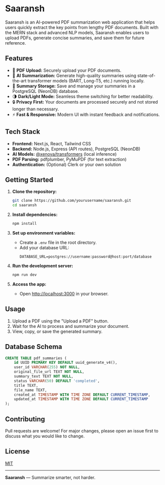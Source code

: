 # Saaransh

Saaransh is an AI-powered PDF summarization web application that helps users quickly extract the key points from lengthy PDF documents. Built with the MERN stack and advanced NLP models, Saaransh enables users to upload PDFs, generate concise summaries, and save them for future reference.

## Features

- 📄 **PDF Upload:** Securely upload your PDF documents.
- 🤖 **AI Summarization:** Generate high-quality summaries using state-of-the-art transformer models (BART, Long-T5, etc.) running locally.
- 📝 **Summary Storage:** Save and manage your summaries in a PostgreSQL (NeonDB) database.
- 🌗 **Dark/Light Mode:** Seamless theme switching for better readability.
- 🔒 **Privacy First:** Your documents are processed securely and not stored longer than necessary.
- ⚡ **Fast & Responsive:** Modern UI with instant feedback and notifications.

## Tech Stack

- **Frontend:** Next.js, React, Tailwind CSS
- **Backend:** Node.js, Express (API routes), PostgreSQL (NeonDB)
- **AI Models:** [@xenova/transformers](https://github.com/xenova/transformers.js) (local inference)
- **PDF Parsing:** pdfplumber, PyMuPDF (for text extraction)
- **Authentication:** (Optional) Clerk or your own solution

## Getting Started

1. **Clone the repository:**
   ```sh
   git clone https://github.com/yourusername/saaransh.git
   cd saaransh
   ```

2. **Install dependencies:**
   ```sh
   npm install
   ```

3. **Set up environment variables:**
   - Create a `.env` file in the root directory.
   - Add your database URL:
     ```
     DATABASE_URL=postgres://username:password@host:port/database
     ```

4. **Run the development server:**
   ```sh
   npm run dev
   ```

5. **Access the app:**
   - Open [http://localhost:3000](http://localhost:3000) in your browser.

## Usage

1. Upload a PDF using the "Upload a PDF" button.
2. Wait for the AI to process and summarize your document.
3. View, copy, or save the generated summary.

## Database Schema

```sql
CREATE TABLE pdf_summaries (
    id UUID PRIMARY KEY DEFAULT uuid_generate_v4(),
    user_id VARCHAR(255) NOT NULL,
    original_file_url TEXT NOT NULL,
    summary_text TEXT NOT NULL,
    status VARCHAR(50) DEFAULT 'completed',
    title TEXT,
    file_name TEXT,
    created_at TIMESTAMP WITH TIME ZONE DEFAULT CURRENT_TIMESTAMP,
    updated_at TIMESTAMP WITH TIME ZONE DEFAULT CURRENT_TIMESTAMP
);
```

## Contributing

Pull requests are welcome! For major changes, please open an issue first to discuss what you would like to change.

## License

[MIT](LICENSE)

---

**Saaransh** — Summarize smarter, not harder.
